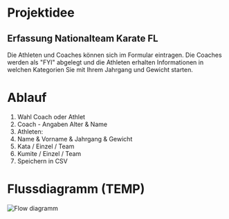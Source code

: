 # Projektidee

## Erfassung Nationalteam Karate FL ##
Die Athleten und Coaches können sich im Formular eintragen. Die Coaches werden als "FYI" abgelegt und die Athleten erhalten Informationen in welchen Kategorien Sie mit Ihrem Jahrgang und Gewicht starten.

# Ablauf
1. Wahl Coach oder Athlet
2. Coach - Angaben Alter & Name
3. Athleten:
4. Name & Vorname & Jahrgang & Gewicht
5. Kata / Einzel / Team
6. Kumite / Einzel / Team
7. Speichern in CSV

# Flussdiagramm (TEMP)
![Flow diagramm](projekt_senn_v3/docs/flow.jpg "Flow Diagram")